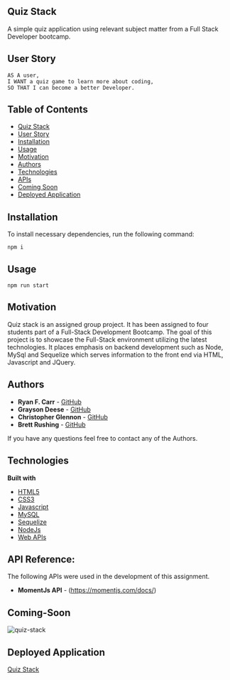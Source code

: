 ## Quiz Stack
A simple quiz application using relevant subject matter from a Full Stack Developer bootcamp.

## User Story
```
AS A user,
I WANT a quiz game to learn more about coding,
SO THAT I can become a better Developer.
```
## Table of Contents

  * [Quiz Stack](#quiz-stack)
  * [User Story](#user-story)
  * [Installation](#installation)
  * [Usage](#Usage)
  * [Motivation](#motivation)
  * [Authors](#authors)
  * [Technologies](#technologies)
  * [APIs](#api-reference)
  * [Coming Soon](#coming-soon)
  * [Deployed Application](#deployed-application)

## Installation
To install necessary dependencies, run the following command:

```
npm i
```
## Usage
```
npm run start
```

## Motivation
Quiz stack is an assigned group project. It has been assigned to four students part of a Full-Stack Development Bootcamp. The goal of this project is to showcase the Full-Stack environment utilizing the latest technologies. It places emphasis on backend development such as Node, MySql and Sequelize which serves information to the front end via HTML, Javascript and JQuery.


## Authors
* **Ryan F. Carr** - [GitHub](https://github.com/RyanFCarr)
* **Grayson Deese** - [GitHub](https://github.com/graysondeese)
* **Christopher Glennon** - [GitHub](https://github.com/cglennon924)
* **Brett Rushing** - [GitHub](https://github.com/Brushing1215)

If you have any questions feel free to contact any of the Authors.


## Technologies
<b>Built with</b>
- [HTML5](https://developer.mozilla.org/en-US/docs/Web/Guide/HTML/HTML5)
- [CSS3](https://developer.mozilla.org/en-US/docs/Web/CSS)
- [Javascript](https://developer.mozilla.org/en-US/docs/Web/JavaScript)
- [MySQL](https://dev.mysql.com/doc/)
- [Sequelize](https://sequelize.org/v5/)
- [NodeJs](https://nodejs.org/en/docs/)
- [Web APIs](https://developer.mozilla.org/en-US/docs/Web/API)

## API Reference:

The following APIs were used in the development of this assignment.
* **MomentJs API** - (https://momentjs.com/docs/)

## Coming-Soon
![quiz-stack](https://user-images.githubusercontent.com/61035701/84731875-393d4e00-af68-11ea-9776-154bf2cab202.png)

## Deployed Application
<a href="https://quiz-stack.herokuapp.com/">Quiz Stack</a>

